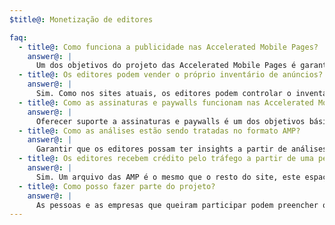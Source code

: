 ```yaml
---
$title@: Monetização de editores

faq:
  - title@: Como funciona a publicidade nas Accelerated Mobile Pages?
    answer@: |
      Um dos objetivos do projeto das Accelerated Mobile Pages é garantir uma monetização de anúncios eficaz com a Web para dispositivos móveis usando uma abordagem centrada no usuário. Nesse contexto, o objetivo é oferecer suporte a uma ampla variedade de formatos de anúncio, redes de anúncios e tecnologias nas Accelerated Mobile Pages. Como parte disso, aqueles envolvidos com o projeto também estão engajados na elaboração de práticas sustentáveis de anúncios a fim de garantir que os anúncios nos arquivos AMP sejam rápidos, seguros, atrativos e eficazes para os usuários.
  - title@: Os editores podem vender o próprio inventário de anúncios?
    answer@: |
      Sim. Como nos sites atuais, os editores podem controlar o inventário de anúncios e a forma de vendê-lo.
  - title@: Como as assinaturas e paywalls funcionam nas Accelerated Mobile Pages?
    answer@: |
      Oferecer suporte a assinaturas e paywalls é um dos objetivos básicos do projeto das Accelerated Mobile Pages. Atualmente, as AMP são compatíveis com uma estrutura de acesso flexível, na qual os editores podem controlar a experiência de visualização de documentos para assinantes, usuários monitorados e usuários anônimos.
  - title@: Como as análises estão sendo tratadas no formato AMP?
    answer@: |
      Garantir que os editores possam ter insights a partir de análises confiáveis é um objetivo de desenvolvimento fundamental para o projeto. Embora o suporte para análises seja muito limitado na versão demonstrativa, as especificações deverão ter suporte para a coleta de informações de análise, além da integração com sistemas de terceiros sem comprometer a velocidade ou o tamanho do arquivo das AMP. Vários provedores de análise estão [participando](https://www.ampproject.org/who/#analytics) do projeto.
  - title@: Os editores recebem crédito pelo tráfego a partir de uma perspectiva de medição?
    answer@: |
      Sim. Um arquivo das AMP é o mesmo que o resto do site, este espaço é a tela do editor.
  - title@: Como posso fazer parte do projeto?
    answer@: |
      As pessoas e as empresas que queiram participar podem preencher o formulário no [Github](https://github.com/ampproject/amphtml/issues/new). Dessa forma, podemos adicionar os interessados à lista de distribuição e mantê-los informados sobre as novidades.
---
```

